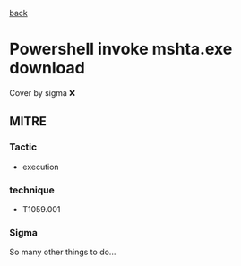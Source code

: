 [back](../index.md)
# Powershell invoke mshta.exe download
Cover by sigma :x: 

## MITRE
### Tactic
  - execution

### technique
  - T1059.001

### Sigma

 So many other things to do...